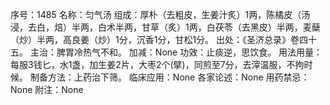序号：1485
名称：匀气汤
组成：厚朴（去粗皮，生姜汁炙）1两，陈橘皮（汤浸，去白，焙）半两，白术半两，甘草（炙）1两，白茯苓（去黑皮）半两，麦蘖（炒）半两，高良姜（炒）1分，沉香1分，甘松1分。
出处：《圣济总录》卷四十五。
主治：脾胃冷热气不和。
加减：None
功效：止痰逆，思饮食。
用法用量：每服3钱匕，水1盏，加生姜2片，大枣2个(擘)，同煎至7分，去滓温服，不拘时候。
制备方法：上药治下筛。
临床应用：None
各家论述：None
用药禁忌：None
附注：None
